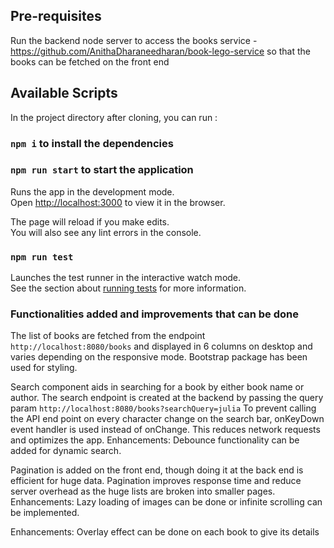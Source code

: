## Pre-requisites

Run the backend node server to access the books service -  https://github.com/AnithaDharaneedharan/book-lego-service so that the books can be fetched on the front end

## Available Scripts

In the project directory after cloning, you can run :

### `npm i` to install the dependencies

### `npm run start` to start the application

Runs the app in the development mode.\
Open [http://localhost:3000](http://localhost:3000) to view it in the browser.

The page will reload if you make edits.\
You will also see any lint errors in the console.

### `npm run test`

Launches the test runner in the interactive watch mode.\
See the section about [running tests](https://facebook.github.io/create-react-app/docs/running-tests) for more information.

### Functionalities added and improvements that can be done
The list of books are fetched from the endpoint `http://localhost:8080/books` and displayed in 6 columns on desktop and varies depending on the responsive mode. Bootstrap package has been used for styling.

Search component aids in searching for a book by either book name or author.
The search endpoint is created at the backend by passing the query param `http://localhost:8080/books?searchQuery=julia`
To prevent calling the API end point on every character change on the search bar, onKeyDown event handler is used instead of onChange. This reduces network requests and optimizes the app.
Enhancements: Debounce functionality can be added for dynamic search.

Pagination is added on the front end, though doing it at the back end is efficient for huge data.
Pagination improves response time and reduce server overhead as the huge lists are broken into smaller pages.
Enhancements: Lazy loading of images can be done or infinite scrolling can be implemented.

Enhancements: Overlay effect can be done on each book to give its details 





